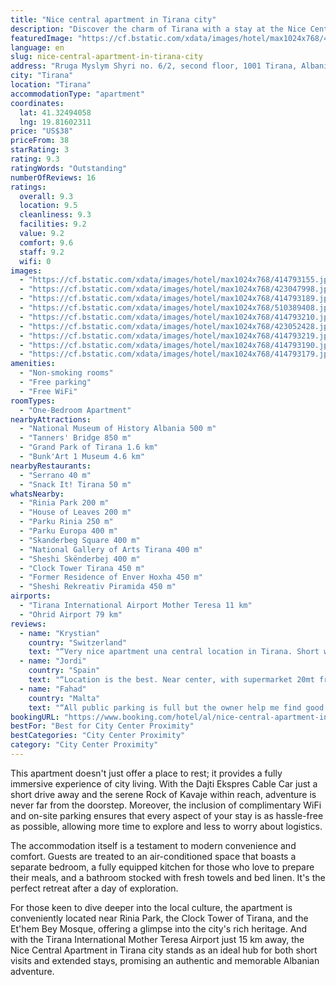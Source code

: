 ```yaml
---
title: "Nice central apartment in Tirana city"
description: "Discover the charm of Tirana with a stay at the Nice Central Apartment, a prime choice for travelers seeking convenience and comfort in the heart of the city."
featuredImage: "https://cf.bstatic.com/xdata/images/hotel/max1024x768/414793155.jpg?k=a96323a0db9f07a9e0446328c6c2cf38ac28969985fca76bbf2f94f23ffbda7b&o=&hp=1"
language: en
slug: nice-central-apartment-in-tirana-city
address: "Rruga Myslym Shyri no. 6/2, second floor, 1001 Tirana, Albania"
city: "Tirana"
location: "Tirana"
accommodationType: "apartment"
coordinates:
  lat: 41.32494058
  lng: 19.81602311
price: "US$38"
priceFrom: 38
starRating: 3
rating: 9.3
ratingWords: "Outstanding"
numberOfReviews: 16
ratings:
  overall: 9.3
  location: 9.5
  cleanliness: 9.3
  facilities: 9.2
  value: 9.2
  comfort: 9.6
  staff: 9.2
  wifi: 0
images:
  - "https://cf.bstatic.com/xdata/images/hotel/max1024x768/414793155.jpg?k=a96323a0db9f07a9e0446328c6c2cf38ac28969985fca76bbf2f94f23ffbda7b&o=&hp=1"
  - "https://cf.bstatic.com/xdata/images/hotel/max1024x768/423047998.jpg?k=f56378babd6447f5a110e97729d2a71f5d3092d97757b4633862fd534e83ee4e&o=&hp=1"
  - "https://cf.bstatic.com/xdata/images/hotel/max1024x768/414793189.jpg?k=6896811f47091dbb681c10a6cee7c320530d062f7ffa2c38b6784f94bc141f91&o=&hp=1"
  - "https://cf.bstatic.com/xdata/images/hotel/max1024x768/510389408.jpg?k=4ad881be8a9fcb95e19b95ce01bb1f51251aca00f0902ddbe6f52c57cec0db5f&o=&hp=1"
  - "https://cf.bstatic.com/xdata/images/hotel/max1024x768/414793210.jpg?k=0c36b233c4dcb02901dd7dff72b0fe80de8de57d793cf0b449ae8ffb0ac660c1&o=&hp=1"
  - "https://cf.bstatic.com/xdata/images/hotel/max1024x768/423052428.jpg?k=8b86c68ad746e61a134fc9f79454ae2bfe007fa130d4668dd3484580a5b120c2&o=&hp=1"
  - "https://cf.bstatic.com/xdata/images/hotel/max1024x768/414793219.jpg?k=f05aecc1e890f091d024945fa59e20290cb15ecca17080788ec6780b0dd24e89&o=&hp=1"
  - "https://cf.bstatic.com/xdata/images/hotel/max1024x768/414793190.jpg?k=5a8314e105698a06c159ddb58a9933e0f5d907ed38b46249b233620701f02367&o=&hp=1"
  - "https://cf.bstatic.com/xdata/images/hotel/max1024x768/414793179.jpg?k=8c219b14a5b40116f2ea0cecc82e95f40200b9ec8eb98de7cd9c8faa0895657b&o=&hp=1"
amenities:
  - "Non-smoking rooms"
  - "Free parking"
  - "Free WiFi"
roomTypes:
  - "One-Bedroom Apartment"
nearbyAttractions:
  - "National Museum of History Albania 500 m"
  - "Tanners' Bridge 850 m"
  - "Grand Park of Tirana 1.6 km"
  - "Bunk'Art 1 Museum 4.6 km"
nearbyRestaurants:
  - "Serrano 40 m"
  - "Snack It! Tirana 50 m"
whatsNearby:
  - "Rinia Park 200 m"
  - "House of Leaves 200 m"
  - "Parku Rinia 250 m"
  - "Parku Europa 400 m"
  - "Skanderbeg Square 400 m"
  - "National Gallery of Arts Tirana 400 m"
  - "Sheshi Skënderbej 400 m"
  - "Clock Tower Tirana 450 m"
  - "Former Residence of Enver Hoxha 450 m"
  - "Sheshi Rekreativ Piramida 450 m"
airports:
  - "Tirana International Airport Mother Teresa 11 km"
  - "Ohrid Airport 79 km"
reviews:
  - name: "Krystian"
    country: "Switzerland"
    text: "“Very nice apartment una central location in Tirana. Short walk to all of the main tourist attractions. Clean and comfortable. Particularly liked the fruit tree - some kind of local plum - right outside of the bathroom window.”"
  - name: "Jordi"
    country: "Spain"
    text: "“Location is the best. Near center, with supermarket 20mt from apartment, good restaurants...And the apartment was with all the facilities. And the staff was very kind. She always solved all my problems.”"
  - name: "Fahad"
    country: "Malta"
    text: "“All public parking is full but the owner help me find good parking”"
bookingURL: "https://www.booking.com/hotel/al/nice-central-apartment-in-tirana-city.en-gb.html?aid=8035640"
bestFor: "Best for City Center Proximity"
bestCategories: "City Center Proximity"
category: "City Center Proximity"
---
```


This apartment doesn't just offer a place to rest; it provides a fully immersive experience of city living. With the Dajti Ekspres Cable Car just a short drive away and the serene Rock of Kavaje within reach, adventure is never far from the doorstep. Moreover, the inclusion of complimentary WiFi and on-site parking ensures that every aspect of your stay is as hassle-free as possible, allowing more time to explore and less to worry about logistics.

The accommodation itself is a testament to modern convenience and comfort. Guests are treated to an air-conditioned space that boasts a separate bedroom, a fully equipped kitchen for those who love to prepare their meals, and a bathroom stocked with fresh towels and bed linen. It's the perfect retreat after a day of exploration.

For those keen to dive deeper into the local culture, the apartment is conveniently located near Rinia Park, the Clock Tower of Tirana, and the Et'hem Bey Mosque, offering a glimpse into the city's rich heritage. And with the Tirana International Mother Teresa Airport just 15 km away, the Nice Central Apartment in Tirana city stands as an ideal hub for both short visits and extended stays, promising an authentic and memorable Albanian adventure.